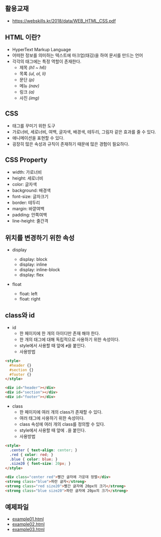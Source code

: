 ## 활용교재

- https://webskills.kr/2018/data/WEB_HTML_CSS.pdf

## HTML 이란?

- HyperText Markup Language
- 어떠한 정보를 의미하는 텍스트에 마크업(태깅)을 하여 문서를 만드는 언어
- 각각의 태그에는 특정 역할이 존재한다.
  - 제목 _(h1 ~ h6)_
  - 목록 _(ul, ol, li)_
  - 문단 _(p)_
  - 메뉴 _(nav)_
  - 링크 _(a)_
  - 사진 _(img)_

## CSS 

- 태그를 꾸미기 위한 도구
- 가로너비, 세로너비, 여백, 글자색, 배경색, 테두리, 그림자 같은 효과를 줄 수 있다.
- 애니메이션을 표현할 수 있다.
- 굉장히 많은 속성과 규칙이 존재하기 때문에 많은 경험이 필요하다.

## CSS Property

- width: 가로너비
- height: 세로너비
- color: 글자색
- background: 배경색
- font-size: 글자크기
- border: 테두리
- margin: 바깥여백
- padding: 안쪽여백
- line-height: 줄간격

## 위치를 변경하기 위한 속성

- display
  - display: block
  - display: inline
  - display: inline-block
  - display: flex
    
- float
  - float: left
  - float: right

## class와 id

- id
  - 한 페이지에 한 개의 아이디만 존재 해야 한다.
  - 한 개의 태그에 대해 독립적으로 사용하기 위한 속성이다.
  - style에서 사용할 때 앞에 `#`을 붙인다.
  - 사용방법
```html
<style>
  #header {}
  #section {}
  #footer {}
</style>

<div id="header"></div>
<div id="section"></div>
<div id="footer"></div>
```

- class
  - 한 페이지에 여러 개의 class가 존재할 수 있다.
  - 여러 태그에 사용하기 위한 속성이다.
  - class 속성에 여러 개의 class를 정의할 수 있다.
  - style에서 사용할 때 앞에 `.`을 붙인다.
  - 사용방법
  
```html
<style>
  .center { text-align: center; }
  .red { color: red; }
  .blue { color: blue; }
  .size20 { font-size: 20px; }
</style>

<div class="center red">빨간 글자에 가운데 정렬</div>
<strong class="blue">파란 글자</strong>
<strong class="red size20">빨간 글자에 20px의 크기</strong>
<strong class="blue size20">파란 글자에 20px의 크기</strong>
```
  

## 예제파일

- [example01.html](./example01.html)
- [example02.html](./example02.html)
- [example03.html](./example03.html)